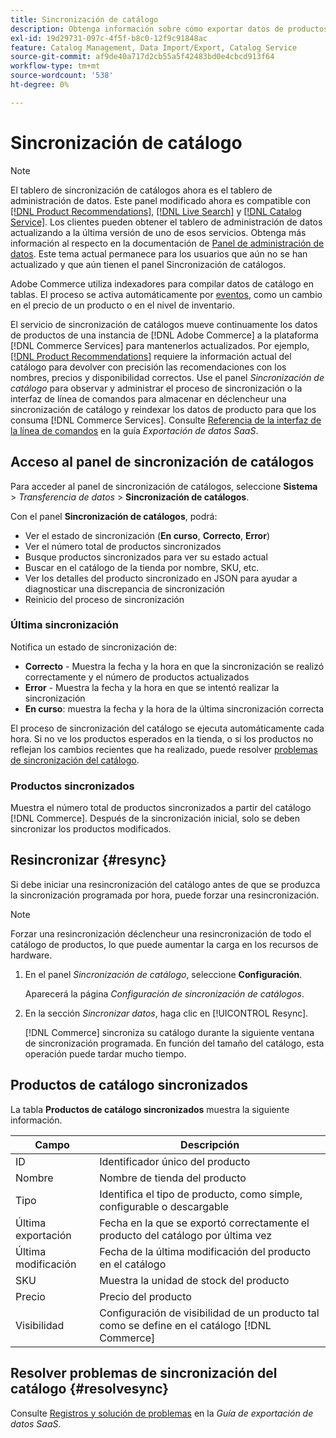 ```yaml
---
title: Sincronización de catálogo
description: Obtenga información sobre cómo exportar datos de productos del servidor  [!DNL Commerce] a [!DNL Commerce Services].
exl-id: 19d29731-097c-4f5f-b8c0-12f9c91848ac
feature: Catalog Management, Data Import/Export, Catalog Service
source-git-commit: af9de40a717d2cb55a5f42483bd0e4cbcd913f64
workflow-type: tm+mt
source-wordcount: '538'
ht-degree: 0%

---
```



# Sincronización de catálogo

>[!NOTE]
>
> El tablero de sincronización de catálogos ahora es el tablero de administración de datos. Este panel modificado ahora es compatible con [[!DNL Product Recommendations]](../product-recommendations/guide-overview.md), [[!DNL Live Search]](../live-search/overview.md) y [[!DNL Catalog Service]](../catalog-service/overview.md). Los clientes pueden obtener el tablero de administración de datos actualizando a la última versión de uno de esos servicios. Obtenga más información al respecto en la documentación de [Panel de administración de datos](https://experienceleague.adobe.com/docs/commerce-admin/systems/data-transfer/data-dashboard.html). Este tema actual permanece para los usuarios que aún no se han actualizado y que aún tienen el panel Sincronización de catálogos.

Adobe Commerce utiliza indexadores para compilar datos de catálogo en tablas. El proceso se activa automáticamente por [eventos](https://experienceleague.adobe.com/docs/commerce-admin/systems/tools/index-management.html#events-that-trigger-full-reindexing), como un cambio en el precio de un producto o en el nivel de inventario.

El servicio de sincronización de catálogos mueve continuamente los datos de productos de una instancia de [!DNL Adobe Commerce] a la plataforma [!DNL Commerce Services] para mantenerlos actualizados. Por ejemplo, [[!DNL Product Recommendations]](/help/product-recommendations/overview.md) requiere la información actual del catálogo para devolver con precisión las recomendaciones con los nombres, precios y disponibilidad correctos. Use el panel _Sincronización de catálogo_ para observar y administrar el proceso de sincronización o la interfaz de línea de comandos para almacenar en déclencheur una sincronización de catálogo y reindexar los datos de producto para que los consuma [!DNL Commerce Services]. Consulte [Referencia de la interfaz de la línea de comandos](../data-export/data-export-cli-commands.md) en la guía _Exportación de datos SaaS_.

## Acceso al panel de sincronización de catálogos

Para acceder al panel de sincronización de catálogos, seleccione **Sistema** > _Transferencia de datos_ > **Sincronización de catálogos**.

Con el panel **Sincronización de catálogos**, podrá:

- Ver el estado de sincronización (**En curso**, **Correcto**, **Error**)
- Ver el número total de productos sincronizados
- Busque productos sincronizados para ver su estado actual
- Buscar en el catálogo de la tienda por nombre, SKU, etc.
- Ver los detalles del producto sincronizado en JSON para ayudar a diagnosticar una discrepancia de sincronización
- Reinicio del proceso de sincronización

### Última sincronización

Notifica un estado de sincronización de:

- **Correcto** - Muestra la fecha y la hora en que la sincronización se realizó correctamente y el número de productos actualizados
- **Error** - Muestra la fecha y la hora en que se intentó realizar la sincronización
- **En curso**: muestra la fecha y la hora de la última sincronización correcta

El proceso de sincronización del catálogo se ejecuta automáticamente cada hora. Si no ve los productos esperados en la tienda, o si los productos no reflejan los cambios recientes que ha realizado, puede resolver [problemas de sincronización del catálogo](#resolvesync).

### Productos sincronizados

Muestra el número total de productos sincronizados a partir del catálogo [!DNL Commerce]. Después de la sincronización inicial, solo se deben sincronizar los productos modificados.

## Resincronizar {#resync}

Si debe iniciar una resincronización del catálogo antes de que se produzca la sincronización programada por hora, puede forzar una resincronización.

>[!NOTE]
>
> Forzar una resincronización déclencheur una resincronización de todo el catálogo de productos, lo que puede aumentar la carga en los recursos de hardware.

1. En el panel _Sincronización de catálogo_, seleccione **Configuración**.

   Aparecerá la página _Configuración de sincronización de catálogos_.

1. En la sección _Sincronizar datos_, haga clic en [!UICONTROL Resync].

   [!DNL Commerce] sincroniza su catálogo durante la siguiente ventana de sincronización programada. En función del tamaño del catálogo, esta operación puede tardar mucho tiempo.

## Productos de catálogo sincronizados

La tabla **Productos de catálogo sincronizados** muestra la siguiente información.

| Campo | Descripción |
|---|---|
| ID | Identificador único del producto |
| Nombre | Nombre de tienda del producto |
| Tipo | Identifica el tipo de producto, como simple, configurable o descargable |
| Última exportación | Fecha en la que se exportó correctamente el producto del catálogo por última vez |
| Última modificación | Fecha de la última modificación del producto en el catálogo |
| SKU | Muestra la unidad de stock del producto |
| Precio | Precio del producto |
| Visibilidad | Configuración de visibilidad de un producto tal como se define en el catálogo [!DNL Commerce] |

## Resolver problemas de sincronización del catálogo {#resolvesync}

Consulte [Registros y solución de problemas](../data-export/troubleshooting-logging.md#troubleshooting) en la _Guía de exportación de datos SaaS_.
